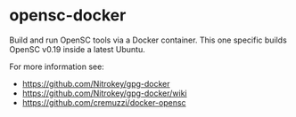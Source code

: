 # opensc-docker
Build and run OpenSC tools via a Docker container. This one specific builds OpenSC v0.19 inside a latest Ubuntu.

For more information see:
- https://github.com/Nitrokey/gpg-docker
- https://github.com/Nitrokey/gpg-docker/wiki
- https://github.com/cremuzzi/docker-opensc
